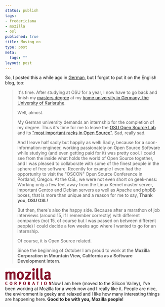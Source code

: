 ```yaml
--- 
status: publish
tags: 
- fredericiana
- mozilla
- osl
published: true
title: Moving on
type: post
meta: 
  tags: ""
layout: post
---
```

So, I posted this a while ago in <a href="http://fredericiana.de/archives/2006/08/30/moving-on/">German</a>, but I forgot to put it on the English blog, too:

<blockquote>
It's time. After studying at OSU for a year, I now have to go back and finish my <a href="http://www.informationswirtschaft.de/en/ueb/teaser1">masters degree</a> at my <a href="http://www.uni-karlsruhe.de/index_en.php">home university in Germany, the University of Karlsruhe</a>.

Well, almost.

My German university demands an internship for the completion of my degree. Thus it's time for me to leave the <a href="http://osuosl.org">OSU Open Source Lab</a> and its <a href="http://trends.newsforge.com/trends/05/10/07/1833225.shtml">"most important racks in Open Source"</a>. Sad, really sad.

And I leave half sadly but happily as well: Sadly, because for a soon-information-engineer, working passionately on Open Source Software while studying (and even getting paid for it) was pretty cool. I could see from the inside what holds the world of Open Source together, and I was pleased to collaborate with some of the finest people in the sphere of free software. Recently for example I even had the opportunity to visit the "OSCON" Open Source Conference in Portland, Oregon. At the OSL, we were not even short on geek-ness: Working only a few feet away from the Linux Kernel master server, important Gentoo and Debian servers as well as Apache and phpBB boxes, that is more than unique and a reason for me to say, <strong>Thank you, OSU OSL!</strong>

But then, there's also the happy side. Because after a marathon of job interviews (around 15, if I remember correctly) with different companies (not 15, of course but I was passed on between different people) I could decide a few weeks ago where I wanted to go for an internship.

Of course, it is Open Source related.

Since the beginning of October I am proud to work at the <strong>Mozilla Corporation in Mountain View, California as a Software Development Intern</strong>.
</blockquote>

<img id="image108" src="/media/wp/2006/10/mozilla-logo.png" alt="Mozilla Corp. Logo" class="alignright" width="150" style="border:0" />Now I am here (moved to the Silicon Valley), I've been working at Mozilla for a week now and I really like it. People are nice, the environment is geeky and relaxed and I like how many interesting things are happening here. <strong>Good to be with you, Mozilla people!</strong>
